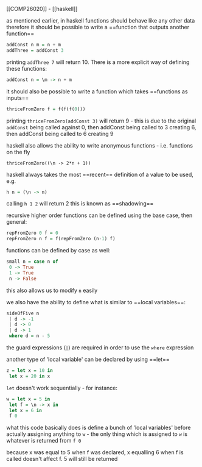 [[COMP26020]] - [[haskell]]

as mentioned earlier, in haskell functions should behave like any other data
therefore it should be possible to write a ==function that outputs another function==

```Haskell
addConst n m = n + m
addThree = addConst 3
```

printing `addThree 7` will return 10. There is a more explicit way of defining these functions:

```Haskell
addConst n = \m -> n + m
```

it should also be possible to write a function which takes ==functions as inputs==
```Haskell
thriceFromZero f = f(f(f(0)))
```

printing `thriceFromZero(addConst 3)` will return 9 - this is due to the original `addConst` being called against 0, then addConst being called to 3 creating 6, then addConst being called to 6 creating 9

haskell also allows the ability to write anonymous functions - i.e. functions on the fly
```
thriceFromZero((\n -> 2*n + 1))
```

haskell always takes the most ==recent== definition of a value to be used, e.g.
```Haskell
h n = (\n -> n)
```
calling `h 1 2` will return 2
this is known as ==shadowing==

recursive higher order functions can be defined using the base case, then general:
```Haskell
repFromZero 0 f = 0
repFromZero n f = f(repFromZero (n-1) f)
```

functions can be defined by case as well:
```Haskell
small n = case n of
 0 -> True
 1 -> True
 n -> False
```
this also allows us to modify `n` easily

we also have the ability to define what is similar to ==local variables==:
```Haskell
sideOfFive n
 | d -> -1
 | d -> 0
 | d -> 1
 where d = n - 5
```
the guard expressions (`|`) are required in order to use the `where` expression

another type of 'local variable' can be declared by using ==let==
```Haskell
z = let x = 10 in
 let x = 20 in x
```

`let` doesn't work sequentially - for instance:
```Haskell
w = let x = 5 in
 let f = \n -> x in
 let x = 6 in
 f 0
```

what this code basically does is define a bunch of 'local variables' before actually assigning anything to `w` - the only thing which is assigned to `w` is whatever is returned from `f 0`

because x was equal to 5 when f was declared, x equalling 6 when f is called doesn't affect f. 5 will still be returned